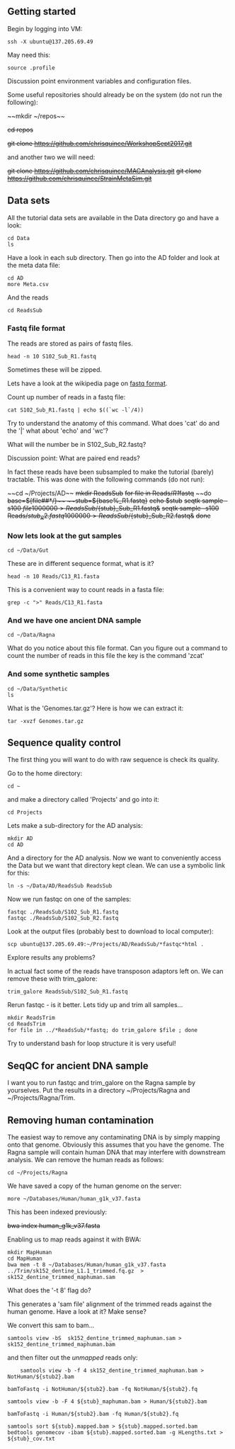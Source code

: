## Getting started


Begin by logging into VM:

```
ssh -X ubuntu@137.205.69.49
```

May need this:
```
source .profile 
```

Discussion point environment variables and configuration files.

Some useful repositories should already be on the system (do not run the following):


~~mkdir ~/repos~~

~~cd repos~~

~~git clone https://github.com/chrisquince/WorkshopSept2017.git~~


and another two we will need:


~~git clone https://github.com/chrisquince/MAGAnalysis.git~~
~~git clone https://github.com/chrisquince/StrainMetaSim.git~~

## Data sets

All the tutorial data sets are available in the Data directory go and have a look:

```
cd Data
ls
```

Have a look in each sub directory. Then go into the AD folder and look at the meta data file:

```
cd AD
more Meta.csv 
```

And the reads

```
cd ReadsSub
```

### Fastq file format

The reads are stored as pairs of fastq files.
```
head -n 10 S102_Sub_R1.fastq
```
Sometimes these will be zipped.

Lets have a look at the wikipedia page on [fastq format](https://en.wikipedia.org/wiki/FASTQ_format).

Count up number of reads in a fastq file:

```
cat S102_Sub_R1.fastq | echo $((`wc -l`/4))
```

Try to understand the anatomy of this command. What does 'cat' do and the '|' what about 'echo' and 'wc'? 


What will the number be in S102_Sub_R2.fastq?

Discussion point: What are paired end reads?

In fact these reads have been subsampled to make the tutorial (barely) tractable. This 
was done with the following commands (do not run):

~~cd ~/Projects/AD~~
~~mkdir ReadsSub~~
~~for file in Reads/*R1*fastq~~
~~do
    ~~base=${file##*/}~~
    ~~stub=${base%_R1.fastq}~~
    ~~echo $stub~~
    ~~seqtk sample -s100 $file 1000000 > ReadsSub/${stub}_Sub_R1.fastq&~~
    ~~seqtk sample -s100 Reads/${stub}_R2.fastq 1000000 > ReadsSub/${stub}_Sub_R2.fastq&~~
~~done~~


### Now lets look at the gut samples

```
cd ~/Data/Gut
```

These are in different sequence format, what is it?

```
head -n 10 Reads/C13_R1.fasta
```

This is a convenient way to count reads in a fasta file:
```
grep -c ">" Reads/C13_R1.fasta
```


### And we have one ancient DNA sample

```
cd ~/Data/Ragna
```

What do you notice about this file format. Can you figure out a command to count the number of reads in this file the key is the command 'zcat'

### And some synthetic samples

```
cd ~/Data/Synthetic
ls
```

What is the 'Genomes.tar.gz'? Here is how we can extract it:

```
tar -xvzf Genomes.tar.gz
```

## Sequence quality control

The first thing you will want to do with raw sequence is check its quality. 

Go to the home directory:

```
cd ~
```

and make a directory called 'Projects' and go into it:

```
cd Projects
```

Lets make a sub-directory for the AD analysis:

```
mkdir AD
cd AD
```

And a directory for the AD analysis. Now we want to conveniently access the Data but we 
want that directory kept clean. We can use a symbolic link for this:

```
ln -s ~/Data/AD/ReadsSub ReadsSub
```

Now we run fastqc on one of the samples:
```
fastqc ./ReadsSub/S102_Sub_R1.fastq
fastqc ./ReadsSub/S102_Sub_R2.fastq
```

Look at the output files (probably best to download to local computer):
```
scp ubuntu@137.205.69.49:~/Projects/AD/ReadsSub/*fastqc*html .
```

Explore results any problems?

In actual fact some of the reads have transposon adaptors left on. We can remove these with trim_galore:

```
trim_galore ReadsSub/S102_Sub_R1.fastq 
```

Rerun fastqc - is it better. Lets tidy up and trim all samples...


```
mkdir ReadsTrim
cd ReadsTrim
for file in ../*ReadsSub/*fastq; do trim_galore $file ; done
```

Try to understand bash for loop structure it is very useful!

## SeqQC for ancient DNA sample

I want you to run fastqc and trim_galore on the Ragna sample by yourselves. Put the results in a directory ~/Projects/Ragna and ~/Projects/Ragna/Trim.

## Removing human contamination 

The easiest way to remove any contaminating DNA is by simply mapping onto that genome. Obviously this assumes that you have the genome. The Ragna sample will contain human DNA
that may interfere with downstream analysis. We can remove the human reads as follows:

```
cd ~/Projects/Ragna
```

We have saved a copy of the human genome on the server:

```
more ~/Databases/Human/human_g1k_v37.fasta
```

This has been indexed previously:

~~bwa index human_g1k_v37.fasta~~

Enabling us to map reads against it with BWA:

```
mkdir MapHuman
cd MapHuman
bwa mem -t 8 ~/Databases/Human/human_g1k_v37.fasta ../Trim/sk152_dentine_L1.1_trimmed.fq.gz  > sk152_dentine_trimmed_maphuman.sam
```

What does the '-t 8' flag do?

This generates a 'sam file' alignment of the trimmed reads against the human genome. Have a look at it? Make sense?


We convert this sam to bam...

```
samtools view -bS  sk152_dentine_trimmed_maphuman.sam > sk152_dentine_trimmed_maphuman.bam
```

and then filter out the *unmapped* reads only:

```
    samtools view -b -f 4 sk152_dentine_trimmed_maphuman.bam > NotHuman/${stub2}.bam
```


    bamToFastq -i NotHuman/${stub2}.bam -fq NotHuman/${stub2}.fq

    samtools view -b -F 4 ${stub}_maphuman.bam > Human/${stub2}.bam

    bamToFastq -i Human/${stub2}.bam -fq Human/${stub2}.fq

    samtools sort ${stub}.mapped.bam > ${stub}.mapped.sorted.bam
    bedtools genomecov -ibam ${stub}.mapped.sorted.bam -g HLengths.txt > ${stub}_cov.txt
```
